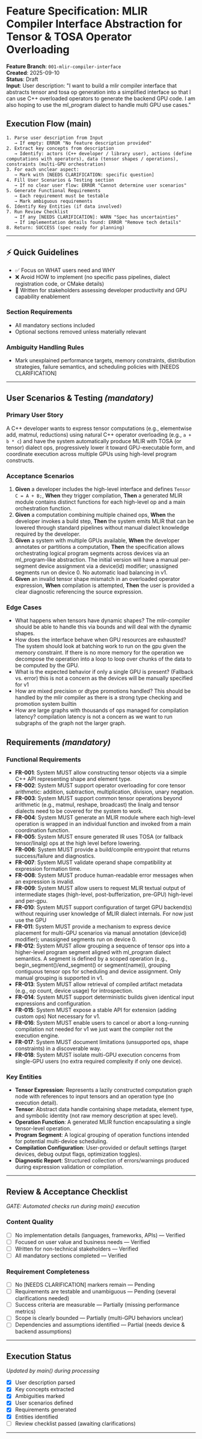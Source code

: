# Feature Specification: MLIR Compiler Interface Abstraction for Tensor & TOSA Operator Overloading

**Feature Branch**: `001-mlir-compiler-interface`  
**Created**: 2025-09-10  
**Status**: Draft  
**Input**: User description: "I want to build a mlir compiler interface that abstracts tensor and tosa op generation into a simplified interface so that I can use C++ overloaded operators to generate the backend GPU code. I am also hoping to use the ml_program dialect to handle multi GPU use cases."

## Execution Flow (main)
```
1. Parse user description from Input
   → If empty: ERROR "No feature description provided"
2. Extract key concepts from description
   → Identify: actors (C++ developer / library user), actions (define computations with operators), data (tensor shapes / operations), constraints (multi-GPU orchestration)
3. For each unclear aspect:
   → Mark with [NEEDS CLARIFICATION: specific question]
4. Fill User Scenarios & Testing section
   → If no clear user flow: ERROR "Cannot determine user scenarios"
5. Generate Functional Requirements
   → Each requirement must be testable
   → Mark ambiguous requirements
6. Identify Key Entities (if data involved)
7. Run Review Checklist
   → If any [NEEDS CLARIFICATION]: WARN "Spec has uncertainties"
   → If implementation details found: ERROR "Remove tech details"
8. Return: SUCCESS (spec ready for planning)
```

---

## ⚡ Quick Guidelines
- ✅ Focus on WHAT users need and WHY
- ❌ Avoid HOW to implement (no specific pass pipelines, dialect registration code, or CMake details)
- 👥 Written for stakeholders assessing developer productivity and GPU capability enablement

### Section Requirements
- All mandatory sections included
- Optional sections removed unless materially relevant

### Ambiguity Handling Rules
- Mark unexplained performance targets, memory constraints, distribution strategies, failure semantics, and scheduling policies with [NEEDS CLARIFICATION]

---

## User Scenarios & Testing *(mandatory)*

### Primary User Story
A C++ developer wants to express tensor computations (e.g., elementwise add, matmul, reductions) using natural C++ operator overloading (e.g., `a + b * c`) and have the system automatically produce MLIR with TOSA (or tensor) dialect ops, progressively lower it toward GPU-executable form, and coordinate execution across multiple GPUs using high-level program constructs.

### Acceptance Scenarios
1. **Given** a developer includes the high-level interface and defines `Tensor C = A + B;`, **When** they trigger compilation, **Then** a generated MLIR module contains distinct functions for each high-level op and a main orchestration function.
2. **Given** a computation combining multiple chained ops, **When** the developer invokes a build step, **Then** the system emits MLIR that can be lowered through standard pipelines without manual dialect knowledge required by the developer.
3. **Given** a system with multiple GPUs available, **When** the developer annotates or partitions a computation, **Then** the specification allows orchestrating logical program segments across devices via an ml_program-like abstraction. The initial version will have a manual per-segment device assignment via a device(id) modifier; unassigned segments run on device 0. No automatic load balancing in v1.
4. **Given** an invalid tensor shape mismatch in an overloaded operator expression, **When** compilation is attempted, **Then** the user is provided a clear diagnostic referencing the source expression.

### Edge Cases
- What happens when tensors have dynamic shapes? The mlir-compiler should be able to handle this via bounds and will deal with the dynamic shapes. 
- How does the interface behave when GPU resources are exhausted? The system should look at batching work to run on the gpu given the memory constraint. If there is no more memory for the operation we decompose the operation into a loop to loop over chunks of the data to be computed by the GPU. 
- What is the expected behavior if only a single GPU is present? (Fallback vs. error) this is not a concern as the devices will be manually specified for v1
- How are mixed precision or dtype promotions handled? This should be handled by the mlir compiler as there is a strong type checking and promotion system builtin
- How are large graphs with thousands of ops managed for compilation latency? compilation latency is not a concern as we want to run subgraphs of the graph not the larger graph. 

## Requirements *(mandatory)*

### Functional Requirements
- **FR-001**: System MUST allow constructing tensor objects via a simple C++ API representing shape and element type.
- **FR-002**: System MUST support operator overloading for core tensor arithmetic: addition, subtraction, multiplication, division, unary negation.
- **FR-003**: System MUST support common tensor operations beyond arithmetic (e.g., matmul, reshape, broadcast) the linalg and tensor dialects need to be covered for the system to work.
- **FR-004**: System MUST generate an MLIR module where each high-level operation is wrapped in an individual function and invoked from a main coordination function.
- **FR-005**: System MUST ensure generated IR uses TOSA (or fallback tensor/linalg) ops at the high level before lowering.
- **FR-006**: System MUST provide a build/compile entrypoint that returns success/failure and diagnostics.
- **FR-007**: System MUST validate operand shape compatibility at expression formation time.
- **FR-008**: System MUST produce human-readable error messages when an expression is invalid.
- **FR-009**: System MUST allow users to request MLIR textual output of intermediate stages (high-level, post-bufferization, pre-GPU) high-level and per-gpu.
- **FR-010**: System MUST support configuration of target GPU backend(s) without requiring user knowledge of MLIR dialect internals. For now just use the GPU
- **FR-011**: System MUST provide a mechanism to express device placement for multi-GPU scenarios via manual annotation (device(id) modifier); unassigned segments run on device 0.
- **FR-012**: System MUST allow grouping a sequence of tensor ops into a higher-level program segment aligned with ml_program dialect semantics. A segment is defined by a scoped operation (e.g., begin_segment()/end_segment() or segment(name)), grouping contiguous tensor ops for scheduling and device assignment. Only manual grouping is supported in v1.
- **FR-013**: System MUST allow retrieval of compiled artifact metadata (e.g., op count, device usage) for introspection.
- **FR-014**: System MUST support deterministic builds given identical input expressions and configuration.
- **FR-015**: System MUST expose a stable API for extension (adding custom ops) Not necessary for v1.
- **FR-016**: System MUST enable users to cancel or abort a long-running compilation not needed for v1 we just want the compiler not the execution engine.
- **FR-017**: System MUST document limitations (unsupported ops, shape constraints) in a discoverable way.
- **FR-018**: System MUST isolate multi-GPU execution concerns from single-GPU users (no extra required complexity if only one device).

### Key Entities
- **Tensor Expression**: Represents a lazily constructed computation graph node with references to input tensors and an operation type (no execution detail).
- **Tensor**: Abstract data handle containing shape metadata, element type, and symbolic identity (not raw memory description at spec level).
- **Operation Function**: A generated MLIR function encapsulating a single tensor-level operation.
- **Program Segment**: A logical grouping of operation functions intended for potential multi-device scheduling.
- **Compilation Configuration**: User-provided or default settings (target devices, debug output flags, optimization toggles). 
- **Diagnostic Report**: Structured collection of errors/warnings produced during expression validation or compilation.

---

## Review & Acceptance Checklist
*GATE: Automated checks run during main() execution*

### Content Quality
- [ ] No implementation details (languages, frameworks, APIs) — Verified
- [ ] Focused on user value and business needs — Verified
- [ ] Written for non-technical stakeholders — Verified
- [ ] All mandatory sections completed — Verified

### Requirement Completeness
- [ ] No [NEEDS CLARIFICATION] markers remain — Pending
- [ ] Requirements are testable and unambiguous — Pending (several clarifications needed)
- [ ] Success criteria are measurable — Partially (missing performance metrics)
- [ ] Scope is clearly bounded — Partially (multi-GPU behaviors unclear)
- [ ] Dependencies and assumptions identified — Partial (needs device & backend assumptions)

---

## Execution Status
*Updated by main() during processing*

- [x] User description parsed
- [x] Key concepts extracted
- [x] Ambiguities marked
- [x] User scenarios defined
- [x] Requirements generated
- [x] Entities identified
- [ ] Review checklist passed (awaiting clarifications)

---
